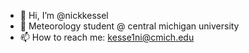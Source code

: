 - 👋 Hi, I’m @nickkessel
- 🌱 Meteorology student @ central michigan university
- 📫 How to reach me: kesse1ni@cmich.edu

<!---
nickkessel/nickkessel is a ✨ special ✨ repository because its `README.md` (this file) appears on your GitHub profile.
You can click the Preview link to take a look at your changes.
--->
